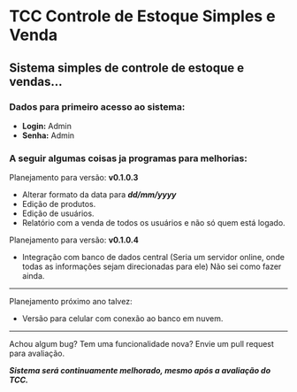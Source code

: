 # TCC Controle de Estoque Simples e Venda
## Sistema simples de controle de estoque e vendas...

### Dados para primeiro acesso ao sistema:
- **Login:** Admin
- **Senha:** Admin

### A seguir algumas coisas ja programas para melhorias:

Planejamento para versão: **v0.1.0.3**
* Alterar formato da data para ***dd/mm/yyyy***
* Edição de produtos.
* Edição de usuários.
* Relatório com a venda de todos os usuários e não só quem está logado.


Planejamento para versão: **v0.1.0.4**
* Integração com banco de dados central (Seria um servidor online, onde todas as informações sejam direcionadas para ele) Não sei como fazer ainda.
  
---
Planejamento próximo ano talvez:
* Versão para celular com conexão ao banco em nuvem.

---
Achou algum bug?
Tem uma funcionalidade nova?
Envie um pull request para avaliação.

***Sistema será continuamente melhorado, mesmo após a avaliação do TCC.***

